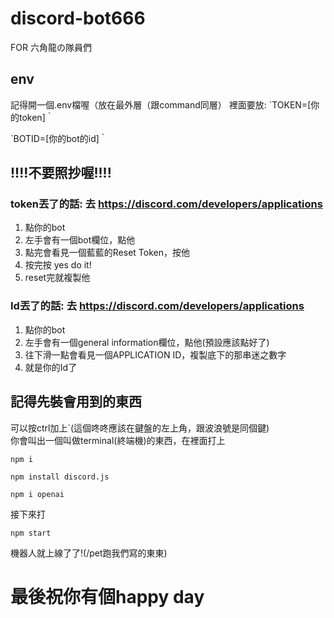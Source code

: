 # discord-bot666
FOR 六角龍の隊員們

## env
記得開一個.env檔喔（放在最外層（跟command同層）
裡面要放:
`TOKEN=[你的token]｀

`BOTID=[你的bot的id]｀
## !!!!不要照抄喔!!!!
### token丟了的話: 去 https://discord.com/developers/applications 
1. 點你的bot
2. 左手會有一個bot欄位，點他
3. 點完會看見一個藍藍的Reset Token，按他
4. 按完按 yes do it!
5. reset完就複製他
### Id丟了的話: 去 https://discord.com/developers/applications 
1. 點你的bot
2. 左手會有一個general information欄位，點他(預設應該點好了)
3. 往下滑一點會看見一個APPLICATION ID，複製底下的那串迷之數字
4. 就是你的Id了

## 記得先裝會用到的東西

可以按ctrl加上\`(這個咚咚應該在鍵盤的左上角，跟波浪號是同個鍵)</br>你會叫出一個叫做terminal(終端機)的東西，在裡面打上

`npm i`

`npm install discord.js`

`npm i openai`

接下來打

`npm start`

機器人就上線了了!(/pet跑我們寫的東東)

# 最後祝你有個happy day

